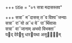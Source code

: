 +++
title = "०१ सत्रा मदासस्तव"

+++
सत्रा᳓ म᳓दासस् त᳓व विश्व᳓जन्याः  
सत्रा᳓ रा᳓यो अ᳓ध ये᳓ पा᳓र्थिवासः  
सत्रा᳓ वा᳓जानाम् अभवो विभक्ता᳓  
य᳓द् देवे᳓षु धार᳓यथा असुर्य᳡म्